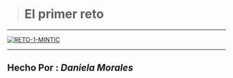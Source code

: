 > # El primer reto

------------
<a href="https://ibb.co/2jTJNF3"><img src="https://i.ibb.co/YtxgZNB/RETO-1-MINTIC.png" alt="RETO-1-MINTIC" border="0"></a>

------------

## Hecho Por : *Daniela Morales*
